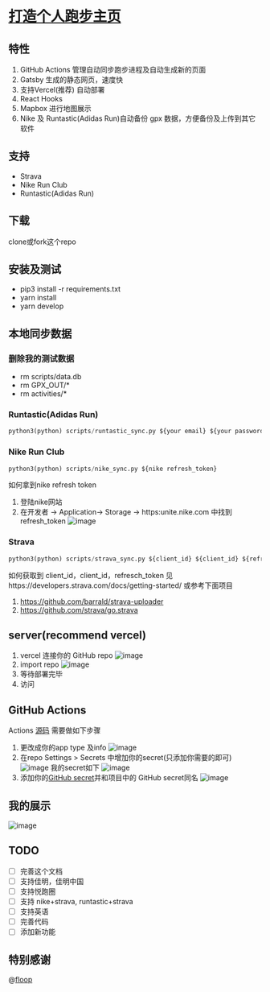 # [打造个人跑步主页](https://yihong.run/running)

## 特性

1. GitHub Actions 管理自动同步跑步进程及自动生成新的页面
2. Gatsby 生成的静态网页，速度快
3. 支持Vercel(推荐) 自动部署
4. React Hooks
5. Mapbox 进行地图展示
6. Nike 及 Runtastic(Adidas Run)自动备份 gpx 数据，方便备份及上传到其它软件

## 支持

- Strava
- Nike Run Club
- Runtastic(Adidas Run)

## 下载
clone或fork这个repo

## 安装及测试

- pip3 install -r requirements.txt
- yarn install
- yarn develop

## 本地同步数据

### 删除我的测试数据

- rm scripts/data.db
- rm GPX_OUT/*
- rm activities/*

### Runtastic(Adidas Run)
```python
python3(python) scripts/runtastic_sync.py ${your email} ${your password}
```
### Nike Run Club
```python
python3(python) scripts/nike_sync.py ${nike refresh_token}
```
如何拿到nike refresh token
1. 登陆nike网站
2. 在开发者 -> Application-> Storage -> https:unite.nike.com 中找到refresh_token
![image](https://user-images.githubusercontent.com/15976103/94448123-23812b00-01dd-11eb-8143-4b0839c31d90.png)

### Strava
```python
python3(python) scripts/strava_sync.py ${client_id} ${client_id} ${refresch_token}
```
 如何获取到 client_id，client_id，refresch_token 见https://developers.strava.com/docs/getting-started/
 或参考下面项目
 1. https://github.com/barrald/strava-uploader
 2. https://github.com/strava/go.strava
 
## server(recommend vercel)

1. vercel 连接你的 GitHub repo
![image](https://user-images.githubusercontent.com/15976103/94452465-2599b880-01e2-11eb-9538-582f0f46c421.png)
2. import repo
![image](https://user-images.githubusercontent.com/15976103/94452556-3f3b0000-01e2-11eb-97a2-3789c2d60766.png)
2. 等待部署完毕
3. 访问

## GitHub Actions 
Actions [源码](https://github.com/yihong0618/running_page/blob/master/.github/workflows/run_data_sync.yml)
需要做如下步骤
1. 更改成你的app type 及info
![image](https://user-images.githubusercontent.com/15976103/94450124-73f98800-01df-11eb-9b3c-ac1a6224f46f.png)
2. 在repo Settings > Secrets 中增加你的secret(只添加你需要的即可)
![image](https://user-images.githubusercontent.com/15976103/94450295-aacf9e00-01df-11eb-80b7-a92b9cd1461e.png)
我的secret如下
![image](https://user-images.githubusercontent.com/15976103/94451037-8922e680-01e0-11eb-9bb9-729f0eadcdb7.png)
3. 添加你的[GitHub secret](https://github.com/settings/tokens)并和项目中的 GitHub secret同名
![image](https://user-images.githubusercontent.com/15976103/94450721-2f222100-01e0-11eb-94a7-ef1f06fc0a59.png)

## 我的展示
![image](https://user-images.githubusercontent.com/15976103/87566339-775b9800-c6f5-11ea-803f-6c2f69801ee4.png)

## TODO

- [ ] 完善这个文档
- [ ] 支持佳明，佳明中国
- [ ] 支持悦跑圈
- [ ] 支持 nike+strava, runtastic+strava
- [ ] 支持英语
- [ ] 完善代码
- [ ] 添加新功能

## 特别感谢

@[floop](https://github.com/flopp)
